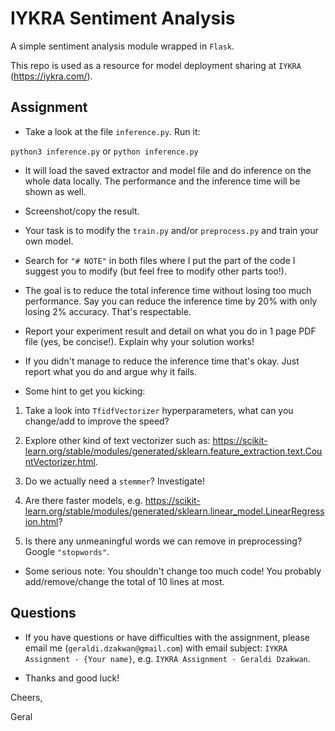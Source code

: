 # IYKRA Sentiment Analysis

A simple sentiment analysis module wrapped in `Flask`.

This repo is used as a resource for model deployment sharing at `IYKRA` (https://iykra.com/).

## Assignment

- Take a look at the file `inference.py`. Run it:

`python3 inference.py` or `python inference.py`

- It will load the saved extractor and model file and do inference on the whole data locally.
The performance and the inference time will be shown as well.

- Screenshot/copy the result.

- Your task is to modify the `train.py` and/or `preprocess.py` and train your own model.

- Search for `"# NOTE"` in both files where I put the part of the code I suggest you to modify (but feel free to modify other parts too!).

- The goal is to reduce the total inference time without losing too much performance. Say you can reduce the inference time by 20% with only losing 2% accuracy. That's respectable.

- Report your experiment result and detail on what you do in 1 page PDF file (yes, be concise!). Explain why your solution works!

- If you didn't manage to reduce the inference time that's okay. Just report what you do and argue why it fails.

- Some hint to get you kicking:

1. Take a look into `TfidfVectorizer` hyperparameters, what can you change/add to improve the speed?

2. Explore other kind of text vectorizer such as: https://scikit-learn.org/stable/modules/generated/sklearn.feature_extraction.text.CountVectorizer.html.

3. Do we actually need a `stemmer`? Investigate!

4. Are there faster models, e.g. https://scikit-learn.org/stable/modules/generated/sklearn.linear_model.LinearRegression.html?

5. Is there any unmeaningful words we can remove in preprocessing? Google `"stopwords"`.

- Some serious note: You shouldn't change too much code! You probably add/remove/change the total of 10 lines at most.

## Questions

- If you have questions or have difficulties with the assignment, please email me (`geraldi.dzakwan@gmail.com`) with email subject: `IYKRA Assignment - {Your name}`, e.g. `IYKRA Assignment - Geraldi Dzakwan`.

- Thanks and good luck!

Cheers,

Geral
